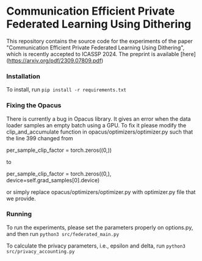 # Communication Efficient Private Federated Learning Using Dithering

This repository contains the source code for the experiments of the paper "Communication Efficient Private Federated Learning Using Dithering", which is recently accepted to ICASSP 2024. The preprint is available [here] (https://arxiv.org/pdf/2309.07809.pdf)

### Installation
To install, run `pip install -r requirements.txt`

### Fixing the Opacus

There is currently a bug in Opacus library. It gives an error when the data loader samples an empty batch using a GPU. To fix it please modify the clip_and_accumulate function in opacus/optimizers/optimizer.py such that the line 399 changed from

per_sample_clip_factor = torch.zeros((0,))

to

per_sample_clip_factor = torch.zeros((0,), device=self.grad_samples[0].device)

or simply replace opacus/optimizers/optimizer.py with optimizer.py file that we provide.

### Running
To run the experiments, please set the parameters properly on options.py, and then run `python3 src/federated_main.py`

To calculate the privacy parameters, i.e., epsilon and delta, run `python3 src/privacy_accounting.py`
